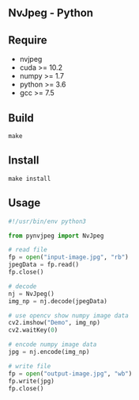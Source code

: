 NvJpeg - Python
---------------------------

## Require
* nvjpeg
* cuda >= 10.2
* numpy >= 1.7
* python >= 3.6
* gcc >= 7.5

## Build
```shell
make
```

## Install
```shell
make install
```

## Usage
```python
#!/usr/bin/env python3

from pynvjpeg import NvJpeg 

# read file
fp = open("input-image.jpg", "rb")
jpegData = fp.read()
fp.close()

# decode
nj = NvJpeg()
img_np = nj.decode(jpegData)

# use opencv show numpy image data
cv2.imshow("Demo", img_np)
cv2.waitKey(0)

# encode numpy image data
jpg = nj.encode(img_np)

# write file
fp = open("output-image.jpg", "wb")
fp.write(jpg)
fp.close()
```